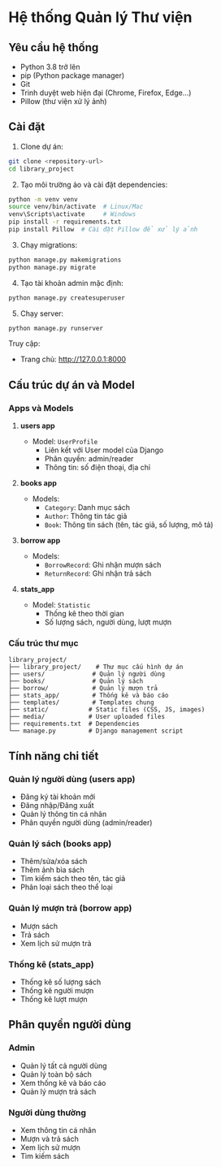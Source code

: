 # Hệ thống Quản lý Thư viện

## Yêu cầu hệ thống

- Python 3.8 trở lên
- pip (Python package manager)
- Git
- Trình duyệt web hiện đại (Chrome, Firefox, Edge...)
- Pillow (thư viện xử lý ảnh)

## Cài đặt

1. Clone dự án:
```bash
git clone <repository-url>
cd library_project
```

2. Tạo môi trường ảo và cài đặt dependencies:
```bash
python -m venv venv
source venv/bin/activate  # Linux/Mac
venv\Scripts\activate     # Windows
pip install -r requirements.txt
pip install Pillow  # Cài đặt Pillow để xử lý ảnh
```

3. Chạy migrations:
```bash
python manage.py makemigrations
python manage.py migrate
```

4. Tạo tài khoản admin mặc định:
```bash
python manage.py createsuperuser
```

5. Chạy server:
```bash
python manage.py runserver
```

Truy cập:
- Trang chủ: http://127.0.0.1:8000

## Cấu trúc dự án và Model

### Apps và Models

1. **users app**
   - Model: `UserProfile`
     - Liên kết với User model của Django
     - Phân quyền: admin/reader
     - Thông tin: số điện thoại, địa chỉ

2. **books app**
   - Models:
     - `Category`: Danh mục sách
     - `Author`: Thông tin tác giả
     - `Book`: Thông tin sách (tên, tác giả, số lượng, mô tả)

3. **borrow app**
   - Models:
     - `BorrowRecord`: Ghi nhận mượn sách
     - `ReturnRecord`: Ghi nhận trả sách

4. **stats_app**
   - Model: `Statistic`
     - Thống kê theo thời gian
     - Số lượng sách, người dùng, lượt mượn

### Cấu trúc thư mục
```
library_project/
├── library_project/    # Thư mục cấu hình dự án
├── users/             # Quản lý người dùng
├── books/             # Quản lý sách
├── borrow/            # Quản lý mượn trả
├── stats_app/         # Thống kê và báo cáo
├── templates/         # Templates chung
├── static/           # Static files (CSS, JS, images)
├── media/            # User uploaded files
├── requirements.txt  # Dependencies
└── manage.py         # Django management script
```

## Tính năng chi tiết

### Quản lý người dùng (users app)
- Đăng ký tài khoản mới
- Đăng nhập/Đăng xuất
- Quản lý thông tin cá nhân
- Phân quyền người dùng (admin/reader)

### Quản lý sách (books app)
- Thêm/sửa/xóa sách
- Thêm ảnh bìa sách
- Tìm kiếm sách theo tên, tác giả
- Phân loại sách theo thể loại

### Quản lý mượn trả (borrow app)
- Mượn sách
- Trả sách
- Xem lịch sử mượn trả

### Thống kê (stats_app)
- Thống kê số lượng sách
- Thống kê người mượn
- Thống kê lượt mượn

## Phân quyền người dùng

### Admin
- Quản lý tất cả người dùng
- Quản lý toàn bộ sách
- Xem thống kê và báo cáo
- Quản lý mượn trả sách

### Người dùng thường
- Xem thông tin cá nhân
- Mượn và trả sách
- Xem lịch sử mượn
- Tìm kiếm sách


